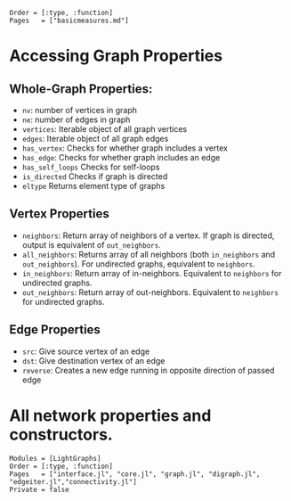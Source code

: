 
```@index
Order = [:type, :function]
Pages   = ["basicmeasures.md"]
```

# Accessing Graph Properties


## Whole-Graph Properties:

- `nv`: number of vertices in graph
- `ne`: number of edges in graph
- `vertices`: Iterable object of all graph vertices
- `edges`: Iterable object of all graph edges
- `has_vertex`: Checks for whether graph includes a vertex
- `has_edge`: Checks for whether graph includes an edge
- `has_self_loops` Checks for self-loops
- `is_directed` Checks if graph is directed
- `eltype` Returns element type of graphs

## Vertex Properties

- `neighbors`: Return array of neighbors of a vertex. If graph is directed,
output is equivalent of `out_neighbors`.
- `all_neighbors`:  Returns array of all neighbors (both `in_neighbors` and `out_neighbors`).
For undirected graphs, equivalent to `neighbors`.
- `in_neighbors`: Return array of in-neighbors. Equivalent to `neighbors` for undirected graphs.
- `out_neighbors`: Return array of out-neighbors. Equivalent to `neighbors` for undirected graphs.


## Edge Properties

- `src`: Give source vertex of an edge
- `dst`: Give destination vertex of an edge
- `reverse`: Creates a new edge running in opposite direction of passed edge


# All network properties and constructors.

```@autodocs
Modules = [LightGraphs]
Order = [:type, :function]
Pages   = ["interface.jl", "core.jl", "graph.jl", "digraph.jl", "edgeiter.jl","connectivity.jl"]
Private = false
```
